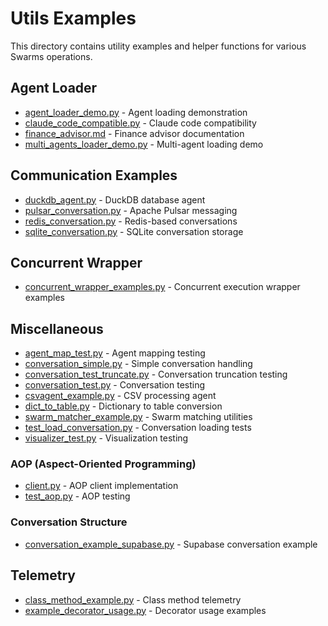 # Utils Examples

This directory contains utility examples and helper functions for various Swarms operations.

## Agent Loader
- [agent_loader_demo.py](agent_loader/agent_loader_demo.py) - Agent loading demonstration
- [claude_code_compatible.py](agent_loader/claude_code_compatible.py) - Claude code compatibility
- [finance_advisor.md](agent_loader/finance_advisor.md) - Finance advisor documentation
- [multi_agents_loader_demo.py](agent_loader/multi_agents_loader_demo.py) - Multi-agent loading demo

## Communication Examples
- [duckdb_agent.py](communication_examples/duckdb_agent.py) - DuckDB database agent
- [pulsar_conversation.py](communication_examples/pulsar_conversation.py) - Apache Pulsar messaging
- [redis_conversation.py](communication_examples/redis_conversation.py) - Redis-based conversations
- [sqlite_conversation.py](communication_examples/sqlite_conversation.py) - SQLite conversation storage

## Concurrent Wrapper
- [concurrent_wrapper_examples.py](concurrent_wrapper_examples.py) - Concurrent execution wrapper examples

## Miscellaneous
- [agent_map_test.py](misc/agent_map_test.py) - Agent mapping testing
- [conversation_simple.py](misc/conversation_simple.py) - Simple conversation handling
- [conversation_test_truncate.py](misc/conversation_test_truncate.py) - Conversation truncation testing
- [conversation_test.py](misc/conversation_test.py) - Conversation testing
- [csvagent_example.py](misc/csvagent_example.py) - CSV processing agent
- [dict_to_table.py](misc/dict_to_table.py) - Dictionary to table conversion
- [swarm_matcher_example.py](misc/swarm_matcher_example.py) - Swarm matching utilities
- [test_load_conversation.py](misc/test_load_conversation.py) - Conversation loading tests
- [visualizer_test.py](misc/visualizer_test.py) - Visualization testing

### AOP (Aspect-Oriented Programming)
- [client.py](misc/aop/client.py) - AOP client implementation
- [test_aop.py](misc/aop/test_aop.py) - AOP testing

### Conversation Structure
- [conversation_example_supabase.py](misc/conversation_structure/conversation_example_supabase.py) - Supabase conversation example

## Telemetry
- [class_method_example.py](telemetry/class_method_example.py) - Class method telemetry
- [example_decorator_usage.py](telemetry/example_decorator_usage.py) - Decorator usage examples

